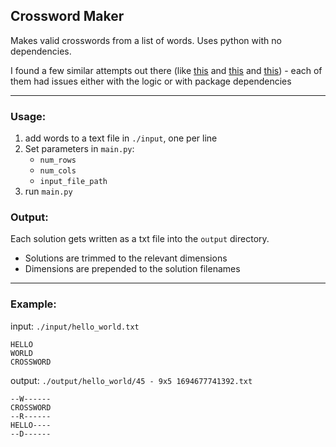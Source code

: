 ## Crossword Maker

Makes valid crosswords from a list of words.  Uses python with no dependencies.       

I found a few similar attempts out there (like [this](https://github.com/riverrun/genxword) and [this](https://pypi.org/project/pycrossword/) and [this](https://codereview.stackexchange.com/questions/231222/python-3-code-to-generate-simple-crossword-puzzles-from-a-list-of-words-anagrams)) - each of them had issues either with the logic or with package dependencies 

---

### Usage: 

1. add words to a text file in `./input`, one per line
2. Set parameters in `main.py`: 
   - `num_rows`
   - `num_cols`
   - `input_file_path`
3. run `main.py`

### Output: 

Each solution gets written as a txt file into the `output` directory.

- Solutions are trimmed to the relevant dimensions
- Dimensions are prepended to the solution filenames

----

### Example: 

input: `./input/hello_world.txt`

```
HELLO
WORLD
CROSSWORD
```

output: `./output/hello_world/45 - 9x5 1694677741392.txt`

```
--W------
CROSSWORD
--R------
HELLO----
--D------
```
